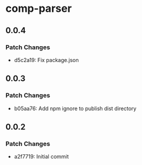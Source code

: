 # comp-parser

## 0.0.4

### Patch Changes

- d5c2a19: Fix package.json

## 0.0.3

### Patch Changes

- b05aa76: Add npm ignore to publish dist directory

## 0.0.2

### Patch Changes

- a2f7719: Initial commit
